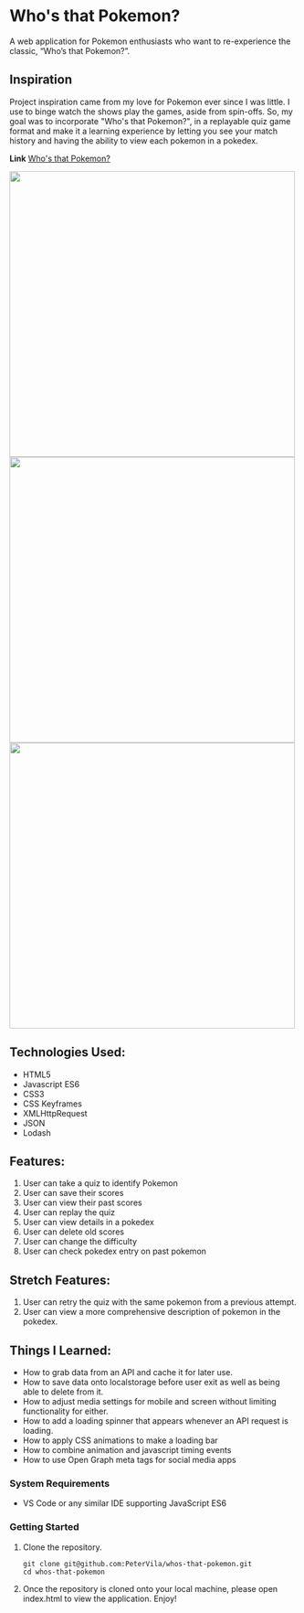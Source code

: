 # Who's that Pokemon?

A web application for Pokemon enthusiasts who want to re-experience the classic, “Who’s that Pokemon?”. <br />

## Inspiration
Project inspiration came from my love for Pokemon ever since I was little. I use to binge watch the shows play the games, aside from spin-offs. So, my goal was to incorporate "Who's that Pokemon?", in a replayable quiz game format and make it a learning experience by letting you see your match history and having the ability to view each pokemon in a pokedex. <br />

**Link**
[Who's that Pokemon?](https://petervila.github.io/whos-that-pokemon/)

<img src="https://user-images.githubusercontent.com/42393951/142511431-84a49118-76af-4b3c-a095-2de155ec4109.gif" data-canonical-src="https://gyazo.com/eb5c5741b6a9a16c692170a41a49c858.png" width="500"/>
<img src="https://user-images.githubusercontent.com/42393951/142511439-c281c0aa-9685-45fb-8c1a-4d13a6464d6c.png" data-canonical-src="https://gyazo.com/eb5c5741b6a9a16c692170a41a49c858.png" width="500"/>
<img src="https://user-images.githubusercontent.com/42393951/142511450-f7694514-200b-44c9-9dc6-4b2fb5c18f75.png" data-canonical-src="https://gyazo.com/eb5c5741b6a9a16c692170a41a49c858.png" width="500"/>

## Technologies Used: 
* HTML5
* Javascript ES6
* CSS3
* CSS Keyframes
* XMLHttpRequest
* JSON
* Lodash

## Features: 
1. User can take a quiz to identify Pokemon
2. User can save their scores
3. User can view their past scores
4. User can replay the quiz
5. User can view details in a pokedex
6. User can delete old scores
7. User can change the difficulty
8. User can check pokedex entry on past pokemon

## Stretch Features:
1. User can retry the quiz with the same pokemon from a previous attempt.
2. User can view a more comprehensive description of pokemon in the pokedex.

## Things I Learned: 
* How to grab data from an API and cache it for later use.
* How to save data onto localstorage before user exit as well as being able to delete from it.
* How to adjust media settings for mobile and screen without limiting functionality for either.
* How to add a loading spinner that appears whenever an API request is loading.
* How to apply CSS animations to make a loading bar
* How to combine animation and javascript timing events
* How to use Open Graph meta tags for social media apps

### System Requirements

- VS Code or any similar IDE supporting JavaScript ES6

### Getting Started

1. Clone the repository.

    ```shell
    git clone git@github.com:PeterVila/whos-that-pokemon.git
    cd whos-that-pokemon
    ```

2. Once the repository is cloned onto your local machine, please open index.html to view the application. Enjoy!
